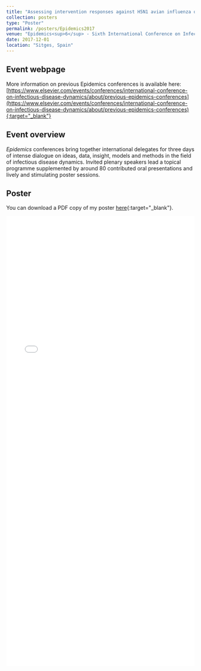 ```yaml
---
title: "Assessing intervention responses against H5N1 avian influenza outbreaks in Bangladesh"
collection: posters
type: "Poster"
permalink: /posters/Epidemics2017
venue: "Epidemics<sup>6</sup> - Sixth International Conference on Infectious Disease"
date: 2017-12-01
location: "Sitges, Spain"
---
```


## Event webpage

More information on previous Epidemics conferences is available here: [https://www.elsevier.com/events/conferences/international-conference-on-infectious-disease-dynamics/about/previous-epidemics-conferences](https://www.elsevier.com/events/conferences/international-conference-on-infectious-disease-dynamics/about/previous-epidemics-conferences){:target="_blank"}

## Event overview

*Epidemics* conferences bring together international delegates for three days of intense dialogue on ideas, data, insight, models and methods in the field of infectious disease dynamics. Invited plenary speakers lead a topical programme supplemented by around 80 contributed oral presentations and lively and stimulating poster sessions.

## Poster
You can download a PDF copy of my poster [here](/files/Posters/EdHill_Epidemics2017Poster.pdf){:target="_blank"}.
<iframe src="/files/Posters/EdHill_Epidemics2017Poster.pdf" width="100%" height="1200" frameborder="no" border="0" marginwidth="0" marginheight="0"></iframe>
